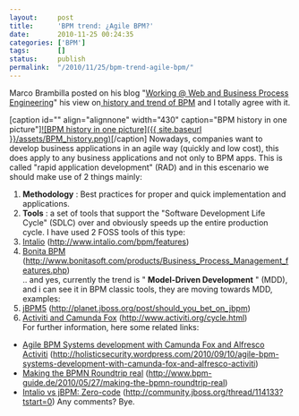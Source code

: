 ```yaml
---
layout:     post
title:      'BPM trend: ¿Agile BPM?'
date:       2010-11-25 00:24:35
categories: ['BPM']
tags:       []
status:     publish 
permalink:  "/2010/11/25/bpm-trend-agile-bpm/"
---
```

Marco Brambilla posted on his blog "[Working @ Web and Business Process Engineering](http://marcobrambi.blogspot.com/)" his view on[ history and trend of BPM](http://marcobrambi.blogspot.com/2010/10/bpm-history-in-one-picture.html) and I totally agree with it.

[caption id="" align="alignnone" width="430" caption="BPM history in one picture"][![BPM history in one picture]({{ site.baseurl }}/assets/BPM_history.png)](http://marcobrambi.blogspot.com/2010/10/bpm-history-in-one-picture.html)[/caption]
Nowadays, companies want to develop business applications in an agile way (quickly and low cost), this does apply to any business applications and not only to BPM apps. This is called "rapid application development" (RAD) and in this escenario we should make use of 2 things mainly:
1.  **Methodology** : Best practices for proper and quick implementation and applications.
2.  **Tools** : a set of tools that support the "Software Development Life Cycle" (SDLC) over and obviously speeds up the entire production cycle.
I have used 2 FOSS tools of this type:
1. [Intalio](http://www.intalio.com/bpm/features) (http://www.intalio.com/bpm/features)  
2. [Bonita BPM](http://www.bonitasoft.com/products/Business_Process_Management_features.php) (http://www.bonitasoft.com/products/Business_Process_Management_features.php)  
.. and yes, currently the trend is " **Model-Driven Development** " (MDD), and i can see it in BPM classic tools, they are moving towards MDD, examples:
1. [jBPM5](http://planet.jboss.org/post/should_you_bet_on_jbpm) (http://planet.jboss.org/post/should_you_bet_on_jbpm)  
2. [Activiti and Camunda Fox](http://www.activiti.org/cycle.html) (http://www.activiti.org/cycle.html)  
For further information, here some related links:
* [Agile BPM Systems development with Camunda Fox and Alfresco Activiti](http://holisticsecurity.wordpress.com/2010/09/10/agile-bpm-systems-development-with-camunda-fox-and-alfresco-activiti) (http://holisticsecurity.wordpress.com/2010/09/10/agile-bpm-systems-development-with-camunda-fox-and-alfresco-activiti)
* [Making the BPMN Roundtrip real](http://www.bpm-guide.de/2010/05/27/making-the-bpmn-roundtrip-real) (http://www.bpm-guide.de/2010/05/27/making-the-bpmn-roundtrip-real)
* [Intalio vs jBPM: Zero-code](http://community.jboss.org/thread/114133?tstart=0) (http://community.jboss.org/thread/114133?tstart=0)
Any comments?
Bye.
